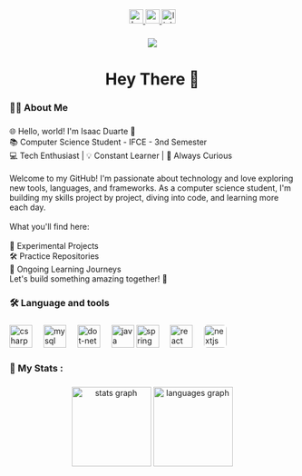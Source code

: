 <div align="center">
  <a href="https://www.hackerrank.com/profile/isaacunhaid" target="_blank">
    <img src="https://img.shields.io/static/v1?message=HackerRank&logo=hackerrank&label=&color=2EC866&logoColor=white&labelColor=&style=for-the-badge" height="25" alt="hackerrank logo"  />
  </a>
  <a href="https://mail.google.com/mail/?view=cm&fs=1&to=isaacunhaid@gmail.com" target="_blank">
    <img src="https://img.shields.io/static/v1?message=Gmail&logo=gmail&label=&color=D14836&logoColor=white&labelColor=&style=for-the-badge" height="25" alt="gmail logo"  />
  </a>
  <a href="https://www.linkedin.com/in/isaacduartec/" target="_blank">
    <img src="https://img.shields.io/static/v1?message=LinkedIn&logo=linkedin&label=&color=0077B5&logoColor=white&labelColor=&style=for-the-badge" height="25" alt="linkedin logo"  />
  </a>
</div>

###

<div align="center">
  <img src="https://visitor-badge.laobi.icu/badge?page_id=IsaacDuart.IsaacDuart&"  />
</div>

###

<h1 align="center">Hey There 👋</h1>

###

<h3 align="left">👩‍💻  About Me</h3>

###

<p align="left">🌐 Hello, world! I'm Isaac Duarte 👋<br>📚 Computer Science Student - IFCE - 3nd Semester<br>💻 Tech Enthusiast | 💡 Constant Learner | 🌱 Always Curious<br><br>Welcome to my GitHub! I'm passionate about technology and love exploring new tools, languages, and frameworks. As a computer science student, I'm building my skills project by project, diving into code, and learning more each day.<br><br>What you'll find here:<br><br>🌌 Experimental Projects<br>🛠️ Practice Repositories<br>🌱 Ongoing Learning Journeys<br>Let's build something amazing together! 🚀</p>

###

<h3 align="left">🛠 Language and tools</h3>

###

<div align="left">
  <img src="https://cdn.jsdelivr.net/gh/devicons/devicon/icons/csharp/csharp-original.svg" height="40" alt="csharp logo"  />
  <img width="12" />
  <img src="https://cdn.jsdelivr.net/gh/devicons/devicon/icons/mysql/mysql-original.svg" height="40" alt="mysql logo"  />
  <img width="12" />
  <img src="https://cdn.jsdelivr.net/gh/devicons/devicon/icons/dot-net/dot-net-original.svg" height="40" alt="dot-net logo"  />
  <img width="12" />
  <img src="https://cdn.jsdelivr.net/gh/devicons/devicon/icons/java/java-original.svg" height="40" alt="java logo"  />
  <img src="https://cdn.jsdelivr.net/gh/devicons/devicon/icons/spring/spring-original.svg" height="40" alt="spring boot logo" />
  <img width="12" />
  <img src="https://cdn.jsdelivr.net/gh/devicons/devicon/icons/react/react-original.svg" height="40" alt="react logo" />
  <img width="12" />
  <img src="https://cdn.jsdelivr.net/gh/devicons/devicon/icons/nextjs/nextjs-original.svg" height="40" alt="nextjs logo" style="background-color: white; border-radius: 6px;" />
  
</div>

###

<h3 align="left">👾   My Stats :</h3>

###

<div align="center">
  <img src="https://github-readme-stats.vercel.app/api?username=IsaacDuart&hide_title=false&hide_rank=false&show_icons=true&include_all_commits=true&count_private=true&disable_animations=false&theme=jolly&locale=en&hide_border=false&order=1" height="140" alt="stats graph"  />
  <img src="https://github-readme-stats.vercel.app/api/top-langs?username=IsaacDuart&locale=en&hide_title=false&layout=compact&card_width=320&langs_count=12&theme=jolly&hide_border=false&order=2" height="140" alt="languages graph"  />
</div>

###
